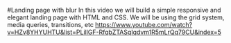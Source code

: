 #Landing page with blur
In this video we will build a simple responsive and elegant landing page with HTML and CSS. We will be using the grid system, media queries, transitions, etc
https://www.youtube.com/watch?v=HZv8YHYUHTU&list=PLillGF-RfqbZTASqIqdvm1R5mLrQq79CU&index=5
